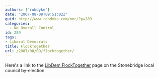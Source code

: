 ```yaml
---
authors: ["robdyke"]
date: "2007-08-09T09:51:02Z"
guid: http://www.robdyke.com/noc/?p=289
categories:
  - No Overall Control
id: 289
tags:
- Liberal Democrats
title: FlockTogether
url: /2007/08/09/flocktogether/
---
```

Here's a link to the [LibDem FlockTogether](http://www.flocktogether.org.uk/showMeetingPage.php?Meeting=2210 "LibDem FlockTogether page about stonebridge") page on the Stonebridge local council by-election.